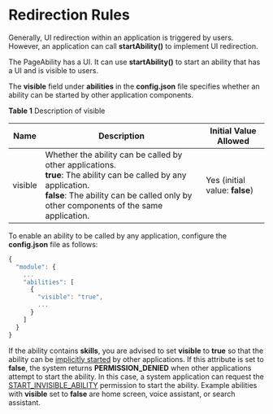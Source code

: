 # Redirection Rules


Generally, UI redirection within an application is triggered by users. However, an application can call **startAbility()** to implement UI redirection.


The PageAbility has a UI. It can use **startAbility()** to start an ability that has a UI and is visible to users.


The **visible** field under **abilities** in the **config.json** file specifies whether an ability can be started by other application components.

**Table 1** Description of visible

| Name| Description| Initial Value Allowed|
| -------- | -------- | -------- |
| visible | Whether the ability can be called by other applications.<br>**true**: The ability can be called by any application.<br>**false**: The ability can be called only by other components of the same application.| Yes (initial value: **false**)|


To enable an ability to be called by any application, configure the **config.json** file as follows:

```ts
{
  "module": {
    ...
    "abilities": [
      {
        "visible": "true",
        ...
      }
    ]
  }
}
```


If the ability contains **skills**, you are advised to set **visible** to **true** so that the ability can be [implicitly started](explicit-implicit-want-mappings.md) by other applications. If this attribute is set to **false**, the system returns **PERMISSION_DENIED** when other applications attempt to start the ability. In this case, a system application can request the [START_INVISIBLE_ABILITY](../security/permission-list.md) permission to start the ability. Example abilities with **visible** set to **false** are home screen, voice assistant, or search assistant.
